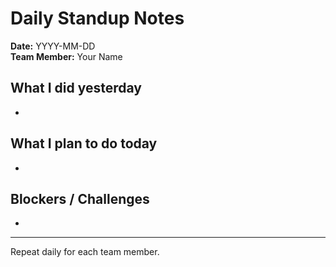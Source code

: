 # Daily Standup Notes

**Date:** YYYY-MM-DD  
**Team Member:** Your Name

## What I did yesterday
- 

## What I plan to do today
- 

## Blockers / Challenges
- 

---

Repeat daily for each team member.
